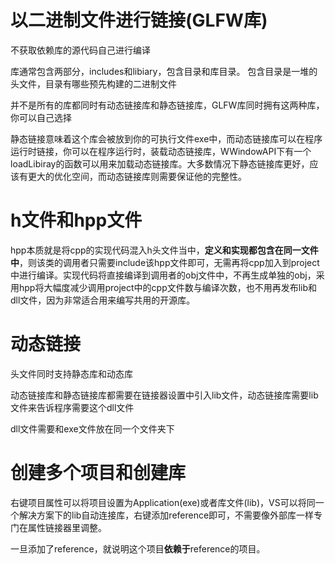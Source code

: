 # 以二进制文件进行链接(GLFW库)
不获取依赖库的源代码自己进行编译

库通常包含两部分，includes和libiary，包含目录和库目录。
包含目录是一堆的头文件，目录有哪些预先构建的二进制文件

并不是所有的库都同时有动态链接库和静态链接库，GLFW库同时拥有这两种库，你可以自己选择

静态链接意味着这个库会被放到你的可执行文件exe中，而动态链接库可以在程序运行时链接，你可以在程序运行时，装载动态链接库，WWindowAPI下有一个loadLibiray的函数可以用来加载动态链接库。大多数情况下静态链接库更好，应该有更大的优化空间，而动态链接库则需要保证他的完整性。

# h文件和hpp文件
hpp本质就是将cpp的实现代码混入h头文件当中，**定义和实现都包含在同一文件中**，则该类的调用者只需要include该hpp文件即可，无需再将cpp加入到project中进行编译。实现代码将直接编译到调用者的obj文件中，不再生成单独的obj，采用hpp将大幅度减少调用project中的cpp文件数与编译次数，也不用再发布lib和dll文件，因为非常适合用来编写共用的开源库。

# 动态链接
头文件同时支持静态库和动态库

动态链接库和静态链接库都需要在链接器设置中引入lib文件，动态链接库需要lib文件来告诉程序需要这个dll文件

dll文件需要和exe文件放在同一个文件夹下

# 创建多个项目和创建库
右键项目属性可以将项目设置为Application(exe)或者库文件(lib)，VS可以将同一个解决方案下的lib自动连接库，右键添加reference即可，不需要像外部库一样专门在属性链接器里调整。

一旦添加了reference，就说明这个项目**依赖于**reference的项目。
